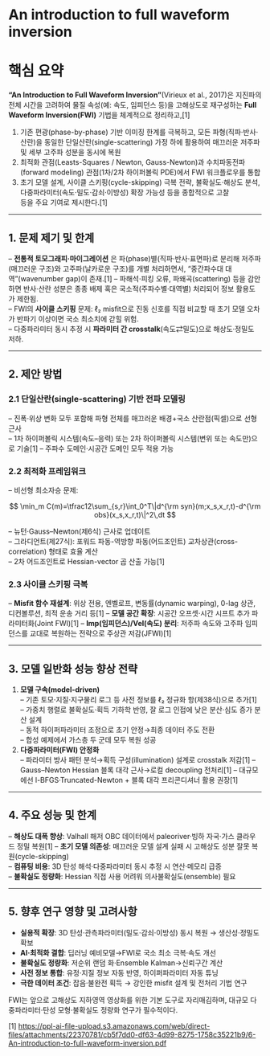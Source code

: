 # An introduction to full waveform inversion

# 핵심 요약

**“An Introduction to Full Waveform Inversion”**(Virieux et al., 2017)은 지진파의 전체 시간을 고려하여 물질 속성(예: 속도, 임피던스 등)을 고해상도로 재구성하는 **Full Waveform Inversion(FWI)** 기법을 체계적으로 정리하고,[1]
1) 기존 편광(phase-by-phase) 기반 이미징 한계를 극복하고, 모든 파형(직파·반사·산란)을 동일한 단일산란(single-scattering) 가정 하에 활용하여 매끄러운 저주파 및 세부 고주파 성분을 동시에 복원  
2) 최적화 관점(Leasts-Squares / Newton, Gauss-Newton)과 수치파동전파(forward modeling) 관점(1차/2차 하이퍼볼릭 PDE)에서 FWI 워크플로우를 통합  
3) 초기 모델 설계, 사이클 스키핑(cycle-skipping) 극복 전략, 불확실도·해상도 분석, 다중파라미터(속도·밀도·감쇠·이방성) 확장 가능성 등을 종합적으로 고찰  
등을 주요 기여로 제시한다.[1]

***

## 1. 문제 제기 및 한계  
– **전통적 토모그래피·마이그레이션** 은 파(phase)별(직파·반사·표면파)로 분리해 저주파(매끄러운 구조)와 고주파(날카로운 구조)를 개별 처리하면서, “중간파수대 대역”(wavenumber gap)이 존재.[1]
– 파해석·피킹 오류, 파왜곡(scattering) 등을 감안하면 반사·산란 성분은 종종 배제 혹은 국소적(주파수별·대역별) 처리되어 정보 활용도가 제한됨.  
– FWI의 **사이클 스키핑** 문제: ℓ₂ misfit으로 진동 신호를 직접 비교할 때 초기 모델 오차가 반파기 이상이면 국소 최소치에 갇힐 위험.  
– 다중파라미터 동시 추정 시 **파라미터 간 crosstalk**(속도⇄밀도)으로 해상도·정밀도 저하.

***

## 2. 제안 방법

### 2.1 단일산란(single-scattering) 기반 전파 모델링  
– 진폭·위상 변화 모두 포함해 파형 전체를 매끄러운 배경+국소 산란점(픽셀)으로 선형 근사  
– 1차 하이퍼볼릭 시스템(속도–응력) 또는 2차 하이퍼볼릭 시스템(변위 또는 속도만)으로 기술[1]
– 주파수 도메인·시공간 도메인 모두 적용 가능

### 2.2 최적화 프레임워크  
– 비선형 최소자승 문제:  

$$
\min_m C(m)=\tfrac12\sum_{s,r}\int_0^T\|d^{\rm syn}(m;x_s,x_r,t)-d^{\rm obs}(x_s,x_r,t)\|^2\,dt
$$  

– 뉴턴·Gauss–Newton(제6식) 근사로 업데이트  
– 그라디언트(제27식): 포워드 파동-역방향 파동(어드조인트) 교차상관(cross-correlation) 형태로 효율 계산  
– 2차 어드조인트로 Hessian-vector 곱 산출 가능[1]

### 2.3 사이클 스키핑 극복  
– **Misfit 함수 재설계**: 위상 전용, 엔벨로프, 변동률(dynamic warping), 0-lag 상관, 디컨볼루션, 최적 운송 거리 등[1]
– **모델 공간 확장**: 시공간 오프셋·시간 시프트 추가 파라미터화(Joint FWI)[1]
– **Imp(임피던스)/Vel(속도) 분리**: 저주파 속도와 고주파 임피던스를 교대로 복원하는 전략으로 주상관 저감(JFWI)[1]

***

## 3. 모델 일반화 성능 향상 전략

1. **모델 구속(model-driven)**  
   – 기존 토모·지질·지구물리 로그 등 사전 정보를 ℓ₂ 정규화 항(제38식)으로 추가[1]
   – 가중치 행렬로 불확실도·획득 기하학 반영, 잘 로그 인접에 낮은 분산·심도 증가 분산 설계  
   – 동적 하이퍼파라미터 조정으로 초기 안정→최종 데이터 주도 전환  
   – 합성 예제에서 가스층 두 군데 모두 복원 성공
2. **다중파라미터(FWI) 안정화**  
   – 파라미터 방사 패턴 분석→획득 구성(illumination) 설계로 crosstalk 저감[1]
   – Gauss–Newton Hessian 블록 대각 근사→로컬 decoupling 전처리[1]
   – 대규모에선 l-BFGS·Truncated-Newton + 블록 대각 프리콘디셔너 활용 권장[1]

***

## 4. 주요 성능 및 한계  
– **해상도 대폭 향상**: Valhall 해저 OBC 데이터에서 paleoriver·빙하 자국·가스 클라우드 정밀 복원[1]
– **초기 모델 의존성**: 매끄러운 모델 설계 실패 시 고해상도 성분 잘못 복원(cycle-skipping)  
– **컴퓨팅 비용**: 3D 탄성 해석·다중파라미터 동시 추정 시 연산·메모리 급증  
– **불확실도 정량화**: Hessian 직접 사용 어려워 의사불확실도(ensemble) 필요

***

## 5. 향후 연구 영향 및 고려사항

- **실용적 확장**: 3D 탄성·관측파라미터(밀도·감쇠·이방성) 동시 복원 → 생산성·정밀도 확보  
- **AI·최적화 결합**: 딥러닝 예비모델→FWI로 국소 최소 극복·속도 개선  
- **불확실도 정량화**: 저순위 랜덤 화·Ensemble Kalman→신뢰구간 계산  
- **사전 정보 통합**: 유정·지질 정보 자동 반영, 하이퍼파라미터 자동 튜닝  
- **극한 데이터 조건**: 잡음·불완전 획득 → 강인한 misfit 설계 및 전처리 기법 연구

FWI는 앞으로 고해상도 지하영역 영상화를 위한 기본 도구로 자리매김하며, 대규모 다중파라미터·탄성 모형·불확실도 정량화 연구가 필수적이다.

[1] https://ppl-ai-file-upload.s3.amazonaws.com/web/direct-files/attachments/22370781/cb5f7dd0-df63-4d99-8275-1758c35221b9/6-An-introduction-to-full-waveform-inversion.pdf

